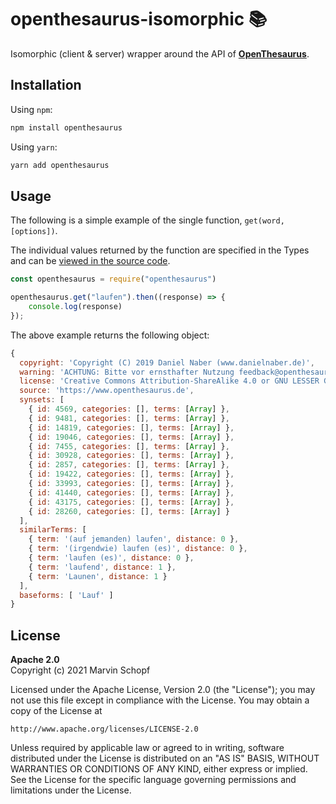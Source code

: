 # openthesaurus-isomorphic 📚
Isomorphic (client & server) wrapper around the API of **[OpenThesaurus](https://www.openthesaurus.de/)**.

## Installation
Using `npm`:
```bash
npm install openthesaurus
```

Using `yarn`:
```bash
yarn add openthesaurus
```

## Usage
The following is a simple example of the single function, `get(word, [options])`.

The individual values returned by the function are specified in the Types and can be [viewed in the source code](https://github.com/marvinschopf/openthesaurus/blob/main/index.d.ts).

```javascript
const openthesaurus = require("openthesaurus")

openthesaurus.get("laufen").then((response) => {
    console.log(response)
});
```
The above example returns the following object:
```javascript
{
  copyright: 'Copyright (C) 2019 Daniel Naber (www.danielnaber.de)',
  warning: 'ACHTUNG: Bitte vor ernsthafter Nutzung feedback@openthesaurus.de kontaktieren, um bei API-Änderungen informiert zu werden',
  license: 'Creative Commons Attribution-ShareAlike 4.0 or GNU LESSER GENERAL PUBLIC LICENSE Version 2.1',
  source: 'https://www.openthesaurus.de',
  synsets: [
    { id: 4569, categories: [], terms: [Array] },
    { id: 9481, categories: [], terms: [Array] },
    { id: 14819, categories: [], terms: [Array] },
    { id: 19046, categories: [], terms: [Array] },
    { id: 7455, categories: [], terms: [Array] },
    { id: 30928, categories: [], terms: [Array] },
    { id: 2857, categories: [], terms: [Array] },
    { id: 19422, categories: [], terms: [Array] },
    { id: 33993, categories: [], terms: [Array] },
    { id: 41440, categories: [], terms: [Array] },
    { id: 43175, categories: [], terms: [Array] },
    { id: 28260, categories: [], terms: [Array] }
  ],
  similarTerms: [
    { term: '(auf jemanden) laufen', distance: 0 },
    { term: '(irgendwie) laufen (es)', distance: 0 },
    { term: 'laufen (es)', distance: 0 },
    { term: 'laufend', distance: 1 },
    { term: 'Launen', distance: 1 }
  ],
  baseforms: [ 'Lauf' ]
}
```

## License
**Apache 2.0**  
Copyright (c) 2021 Marvin Schopf  

Licensed under the Apache License, Version 2.0 (the "License");
you may not use this file except in compliance with the License.
You may obtain a copy of the License at  

    http://www.apache.org/licenses/LICENSE-2.0  

Unless required by applicable law or agreed to in writing, software
distributed under the License is distributed on an "AS IS" BASIS,
WITHOUT WARRANTIES OR CONDITIONS OF ANY KIND, either express or implied.
See the License for the specific language governing permissions and
limitations under the License.  
